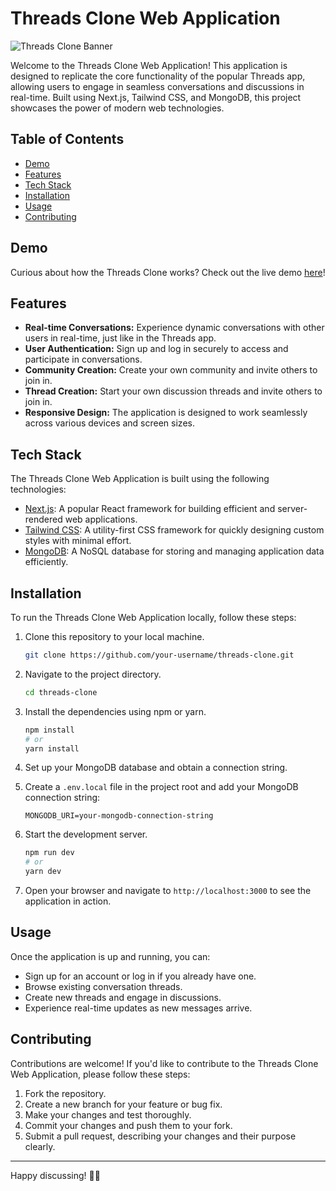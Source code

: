 # Threads Clone Web Application

![Threads Clone Banner](banner.jpg)

Welcome to the Threads Clone Web Application! This application is designed to replicate the core functionality of the popular Threads app, allowing users to engage in seamless conversations and discussions in real-time. Built using Next.js, Tailwind CSS, and MongoDB, this project showcases the power of modern web technologies.

## Table of Contents

- [Demo](#demo)
- [Features](#features)
- [Tech Stack](#tech-stack)
- [Installation](#installation)
- [Usage](#usage)
- [Contributing](#contributing)

## Demo

Curious about how the Threads Clone works? Check out the live demo [here](https://threads-rho-blue.vercel.app/)!

## Features

- **Real-time Conversations:** Experience dynamic conversations with other users in real-time, just like in the Threads app.
- **User Authentication:** Sign up and log in securely to access and participate in conversations.
- **Community Creation:** Create your own community and invite others to join in.
- **Thread Creation:** Start your own discussion threads and invite others to join in.
- **Responsive Design:** The application is designed to work seamlessly across various devices and screen sizes.

## Tech Stack

The Threads Clone Web Application is built using the following technologies:

- [Next.js](https://nextjs.org/): A popular React framework for building efficient and server-rendered web applications.
- [Tailwind CSS](https://tailwindcss.com/): A utility-first CSS framework for quickly designing custom styles with minimal effort.
- [MongoDB](https://www.mongodb.com/): A NoSQL database for storing and managing application data efficiently.

## Installation

To run the Threads Clone Web Application locally, follow these steps:

1. Clone this repository to your local machine.
   ```bash
   git clone https://github.com/your-username/threads-clone.git
   ```

2. Navigate to the project directory.
   ```bash
   cd threads-clone
   ```

3. Install the dependencies using npm or yarn.
   ```bash
   npm install
   # or
   yarn install
   ```

4. Set up your MongoDB database and obtain a connection string.

5. Create a `.env.local` file in the project root and add your MongoDB connection string:
   ```plaintext
   MONGODB_URI=your-mongodb-connection-string
   ```

6. Start the development server.
   ```bash
   npm run dev
   # or
   yarn dev
   ```

7. Open your browser and navigate to `http://localhost:3000` to see the application in action.

## Usage

Once the application is up and running, you can:

- Sign up for an account or log in if you already have one.
- Browse existing conversation threads.
- Create new threads and engage in discussions.
- Experience real-time updates as new messages arrive.

## Contributing

Contributions are welcome! If you'd like to contribute to the Threads Clone Web Application, please follow these steps:

1. Fork the repository.
2. Create a new branch for your feature or bug fix.
3. Make your changes and test thoroughly.
4. Commit your changes and push them to your fork.
5. Submit a pull request, describing your changes and their purpose clearly.


---

Happy discussing! 🎉📣
